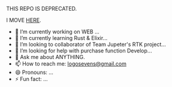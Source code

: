 THIS REPO IS DEPRECATED.

I MOVE [HERE](https://gitlab.com/logosevens).

<!--
**kimwlsgh33/kimwlsgh33** is a ✨ _special_ ✨ repository because its `README.md` (this file) appears on your GitHub profile.

Here are some ideas to get you started:

- 🔭 I’m currently working on ...
- 🌱 I’m currently learning ...
- 👯 I’m looking to collaborate on ...
- 🤔 I’m looking for help with ...
- 💬 Ask me about ...
- 📫 How to reach me: ...
- 😄 Pronouns: ...
- ⚡ Fun fact: ...

[![Anurag's GitHub stats](https://github-readme-stats.vercel.app/api?username=kimwlsgh33)](https://github.com/anuraghazra/github-readme-stats)


[![Hits](https://hits.seeyoufarm.com/api/count/incr/badge.svg?
url=https%3A%2F%2Fgithub.com%2Fkimwlsgh33&count_bg=%231EBCDB&title_bg=%23555555&icon=verizon.svg&icon_color=%23E7E7E7&title=view_count&edge_flat=false)](https://hits.seeyoufarm.com)
-->
- 🔭 I’m currently working on WEB ...
- 🌱 I’m currently learning Rust & Elixir...
- 👯 I’m looking to collaborator of Team Jupeter's RTK project...
- 🤔 I’m looking for help with purchase function Develop...
- 💬 Ask me about ANYTHING.
- 📫 How to reach me: logosevens@gmail.com
- 😄 Pronouns: ...
- ⚡ Fun fact: ...
